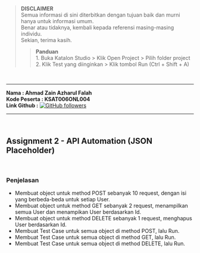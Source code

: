 >**DISCLAIMER**\
>Semua informasi di sini diterbitkan dengan tujuan baik dan murni hanya untuk informasi umum.\
>Benar atau tidaknya, kembali kepada referensi masing-masing individu.\
>Sekian, terima kasih.
>
>>**Panduan**\
>		1. Buka Katalon Studio > Klik Open Project > Pilih folder project\
>		2. Klik Test yang diinginkan > Klik tombol Run (Ctrl + Shift + A)

&nbsp;
- - - -
**Nama        : Ahmad Zain Azharul Falah**\
**Kode Peserta : KSAT006ONL004**\
**Link Github  :** [![GitHub followers](https://img.shields.io/github/followers/zenzett?label=Zain&style=social)](https://github.com/zenzett/Hacktiv8-Katalon)
- - - -

&nbsp;
## Assignment 2 - API Automation (JSON Placeholder)

&nbsp;
### Penjelasan
- Membuat object untuk method POST sebanyak 10 request, dengan isi yang berbeda-beda untuk setiap User.
- Membuat object untuk method GET sebanyak 2 request, menampilkan semua User dan menampikan User berdasarkan Id.
- Membuat object untuk method DELETE sebanyak 1 request, menghapus User berdasarkan Id.
- Membuat Test Case untuk semua object di method POST, lalu Run.
- Membuat Test Case untuk semua object di method GET, lalu Run.
- Membuat Test Case untuk semua object di method DELETE, lalu Run.

&nbsp;